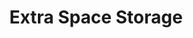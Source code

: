 ---
title: "Extra Space Storage"
url: /hillsboro/extra-space-storage-southeast-73rd-avenue/
shop: storage rental
---